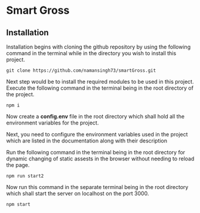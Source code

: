 # Smart Gross

## Installation

Installation begins with cloning the github repository by using the following command in the terminal while in the directory you wish to install this project.

```
git clone https://github.com/namansingh73/smartGross.git
```

Next step would be to install the required modules to be used in this project. Execute the following command in the terminal being in the root directory of the project.

```
npm i
```

Now create a **config.env** file in the root directory which shall hold all the environment variables for the project.

Next, you need to configure the environment variables used in the project which are listed in the documentation along with their description

Run the following command in the terminal being in the root directory for dynamic changing of static assests in the browser without needing to reload the page.

```
npm run start2
```

Now run this command in the separate terminal being in the root directory which shall start the server on localhost on the port 3000.

```
npm start
```
